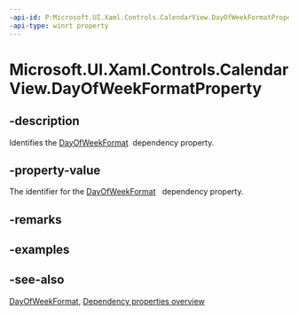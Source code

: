 ```yaml
---
-api-id: P:Microsoft.UI.Xaml.Controls.CalendarView.DayOfWeekFormatProperty
-api-type: winrt property
---
```


<!-- Property syntax
public Windows.UI.Xaml.DependencyProperty DayOfWeekFormatProperty { get; }
-->

# Microsoft.UI.Xaml.Controls.CalendarView.DayOfWeekFormatProperty

## -description
Identifies the [DayOfWeekFormat](calendarview_dayofweekformat.md)  dependency property.

## -property-value
The identifier for the [DayOfWeekFormat](calendarview_dayofweekformat.md)   dependency property.

## -remarks

## -examples

## -see-also
[DayOfWeekFormat](calendarview_dayofweekformat.md), [Dependency properties overview](/windows/uwp/xaml-platform/dependency-properties-overview)
